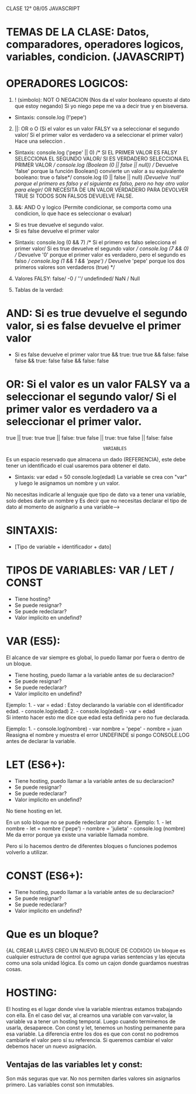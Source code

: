 CLASE 12° 08/05 JAVASCRIPT

# TEMAS DE LA CLASE: Datos, comparadores, operadores logicos, variables, condicion. (JAVASCRIPT)

# OPERADORES LOGICOS: 
1) ! (simbolo): NOT O NEGACION (Nos da el valor booleano opuesto al dato que estoy negando)
Si yo niego pepe me va a decir true y en biseversa.
* Sintaxis: console.log (!'pepe')

2) ||: OR o O (Si el valor es un valor FALSY va a seleccionar el segundo valor/ Si el primer valor es verdadero va a seleccionar el primer valor) Hace una seleccion .
* Sintaxis: console.log ('pepe' || 0)
            /* SI EL PRIMER VALOR ES FALSY SELECCIONA EL SEGUNDO VALOR/ SI ES VERDADERO SELECCIONA EL PRIMER VALOR */
            console.log (Boolean (0 || false || null))
            /* Devuelve 'false' porque la función Boolean() convierte un valor a su equivalente booleano: true o false*/
            console.log (0 || false || null)
            /*Devuelve 'null' porque el primero es falso y el siguiente es falso, pero no hay otro valor para elegir*/
OR NECESITA DE UN VALOR VERDADERO PARA DEVOLVER TRUE SI TODOS SON FALSOS DEVUELVE FALSE.

3) &&: AND O y logico (Permite condicionar, se comporta como una condicion, lo que hace es seleccionar o evaluar)
* Si es true devuelve el segundo valor.
* Si es false devuelve el primer valor
- Sintaxis: console.log (0 && 7)
            /* Si el primero es falso selecciona el primer valor/ Si es true devuelve el segundo valor */
            console.log (7 && 0)
            /* Devuelve '0' porque el primer valor es verdadero, pero el segundo es falso */
            console.log (1 && 1 && 'pepe')
            /* Devuelve 'pepe' porque los dos primeros valores son verdaderos (true) */

4) Valores FALSY:
false/ -0 / ''/ undefinded/ NaN / Null

5) Tablas de la verdad:
 # AND: Si es true devuelve el segundo valor, si es false devuelve el primer valor
* Si es false devuelve el primer valor
 true && true: true
 true && false: false
 false && true: false
 false && false: false

# OR: Si el valor es un valor FALSY va a seleccionar el segundo valor/ Si el primer valor es verdadero va a seleccionar el primer valor.
 true || true: true
 true || false: true
 false || true: true
 false || false: false
  
                                         VARIABLES

Es un espacio reservado que almacena un dado (REFERENCIA), este debe tener un identificado el cual usaremos para obtener el dato.
* Sintaxis: var edad = 50
            console.log(edad)
            La variable se crea con "var" y luego le asignamos un nombre y un valor.


<!-- JAVASCRIPT ES UN LENGUAJE DEBILMENTE TIPADO Y DE TIPADO DINAMICO -->
 No necesitas indicarle al lenguaje que tipo de dato va a tener una variable, solo debes darle un nombre y
 Es decir que no necesitas declarar el tipo de dato al momento de asignarlo a una variable-->

# SINTAXIS:
* [Tipo de variable + identificador + dato]

 # TIPOS DE VARIABLES: VAR / LET / CONST
 - Tiene hosting?
 - Se puede resignar?
 - Se puede redeclarar?
 - Valor implicito en undefind?
 
  # VAR (ES5):
  
  El alcance de var siempre es global, lo puedo llamar por fuera o dentro de un bloque.
 - Tiene hosting, puedo llamar a la variable antes de su declaracion? <!-- SI -->
 - Se puede resignar?  <!-- SI -->
 - Se puede redeclarar? <!--  SI -->
 - Valor implicito en undefind? <!-- SI -->

<!--  HOSTING VAR: Declaracion es cuando creamos nuestra variable, es la capacidad de una variable de ser llamada antes de su declaracion. -->
 Ejemplo: 1. - var = edad : Estoy declarando la variable con el identificador edad.
             - console.log(edad)
          2. - console.log(edad)
             - var = edad        
              Si intento hacer esto me dice que edad esta definida pero no fue declarada.

<!-- SE PUEDE REASIGNAR -->
Ejemplo: 1. - console.log(nombre)
            - var nombre = 'pepe'
            - nombre = juan
              Reasigna el nombre y muestra el error UNDEFINDE si pongo CONSOLE.LOG antes de declarar la variable.

# LET (ES6+):
 - Tiene hosting, puedo llamar a la variable antes de su declaracion? <!-- NO -->
 - Se puede resignar?  <!-- SE PUEDE -->
 - Se puede redeclarar? <!--  NO EN 1 SOLO BLOQUE-->
 - Valor implicito en undefind? <!-- SI -->

<!--  HOSTING LET: Declaracion es cuando creamos nuestra variable, es la capacidad de una variable de ser llamada antes de su declaracion. -->
No tiene hosting en let.

<!-- SE PUEDE REDECLARAR -->
En un solo bloque no se puede redeclarar por ahora.
Ejemplo: 1. - let nombre
            - let = nombre ('pepe')
            - nombre = 'julieta'
            - console.log (nombre)
              Me da error porque ya existe una variable llamada nombre.

<!-- SE PUEDE REASIGNAR -->
 Pero si lo hacemos dentro de diferentes bloques o funciones podemos volverlo a utilizar.

# CONST (ES6+):
- Tiene hosting, puedo llamar a la variable antes de su declaracion? <!-- NO -->
 - Se puede resignar?  <!-- NO -->
 - Se puede redeclarar? <!--  NO EN 1 SOLO BLOQUE-->
 - Valor implicito en undefind? <!-- NO -->

 # Que es un bloque?
 {AL CREAR LLAVES CREO UN NUEVO BLOQUE DE CODIGO}
 Un bloque es cualquier estructura de control que agrupa varias sentencias y las ejecuta como una sola unidad lógica.
 Es como un cajon donde guardamos nuestras cosas.

 # HOSTING:
 El hosting es el lugar donde vive la variable mientras estamos trabajando con ella.
 En el caso del var, al crearnos una variable con var=valor, la variable va a tener un hosting temporal.
 Luego cuando terminemos de usarla, desaparece.
 Con const y let, tenemos un hosting permanente para esa variable.
 La diferencia entre los dos es que con const no podremos cambiarle el valor pero sí su referencia.
 Si queremos cambiar el valor debemos hacer un nuevo asignación.

 ## Ventajas de las variables let y const:
 Son más seguras que var.
 No nos permiten darles valores sin asignarlos primero.
 Las variables const son inmutables.